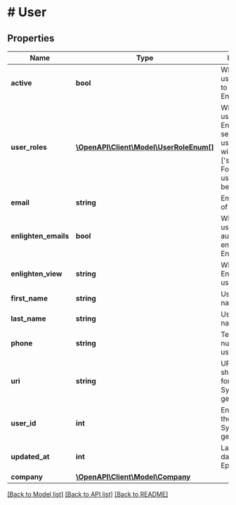 # # User

## Properties

Name | Type | Description | Notes
------------ | ------------- | ------------- | -------------
**active** | **bool** | Whether the user is allowed to log in to Enlighten. | [optional]
**user_roles** | [**\OpenAPI\Client\Model\UserRoleEnum[]**](UserRoleEnum.md) | What type of user this is in Enlighten. For self installer user user_roles will be [&#39;self_installer&#39;]. For other users user_roles will be empty. | [optional]
**email** | **string** | Email address of the user. | [optional]
**enlighten_emails** | **bool** | Whether the user receives automated emails from Enlighten. | [optional]
**enlighten_view** | **string** | Which view of Enlighten the user has. | [optional]
**first_name** | **string** | User&#39;s first name. | [optional]
**last_name** | **string** | User&#39;s last name. | [optional]
**phone** | **string** | Telephone number of the user. | [optional]
**uri** | **string** | URI to the show() method for the user. System-generated. | [optional]
**user_id** | **int** | Enlighten ID of the user. System-generated. | [optional]
**updated_at** | **int** | Last updated date and time in Epoch format. | [optional]
**company** | [**\OpenAPI\Client\Model\Company**](Company.md) |  | [optional]

[[Back to Model list]](../../README.md#models) [[Back to API list]](../../README.md#endpoints) [[Back to README]](../../README.md)
